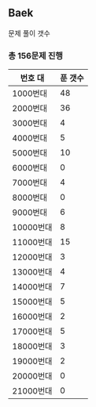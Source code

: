 ## Baek

문제 풀이 갯수

### 총 156문제 진행

번호 대 | 푼 갯수
--------- | -------
1000번대 | 48
2000번대 | 36
3000번대 | 4
4000번대 | 5
5000번대 | 10
6000번대 | 0
7000번대 | 4
8000번대 | 0
9000번대 | 6
10000번대 | 8
11000번대 | 15
12000번대 | 3
13000번대 | 4
14000번대 | 7
15000번대 | 5
16000번대 | 2
17000번대 | 5
18000번대 | 3
19000번대 | 2
20000번대 | 0
21000번대 | 0
